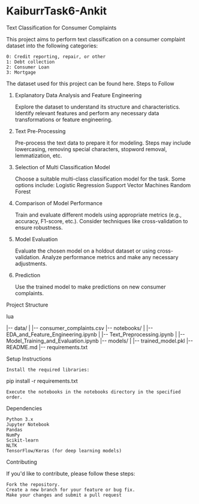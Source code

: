 # KaiburrTask6-Ankit
Text Classification for Consumer Complaints

This project aims to perform text classification on a consumer complaint dataset into the following categories:

    0: Credit reporting, repair, or other
    1: Debt collection
    2: Consumer Loan
    3: Mortgage

The dataset used for this project can be found here.
Steps to Follow
1. Explanatory Data Analysis and Feature Engineering

    Explore the dataset to understand its structure and characteristics.
    Identify relevant features and perform any necessary data transformations or feature engineering.

2. Text Pre-Processing

    Pre-process the text data to prepare it for modeling.
    Steps may include lowercasing, removing special characters, stopword removal, lemmatization, etc.

3. Selection of Multi Classification Model

    Choose a suitable multi-class classification model for the task. Some options include:
        Logistic Regression
        Support Vector Machines
        Random Forest

4. Comparison of Model Performance

    Train and evaluate different models using appropriate metrics (e.g., accuracy, F1-score, etc.).
    Consider techniques like cross-validation to ensure robustness.

5. Model Evaluation

    Evaluate the chosen model on a holdout dataset or using cross-validation.
    Analyze performance metrics and make any necessary adjustments.

6. Prediction

    Use the trained model to make predictions on new consumer complaints.

Project Structure

lua

|-- data/
|   |-- consumer_complaints.csv
|-- notebooks/
|   |-- EDA_and_Feature_Engineering.ipynb
|   |-- Text_Preprocessing.ipynb
|   |-- Model_Training_and_Evaluation.ipynb
|-- models/
|   |-- trained_model.pkl
|-- README.md
|-- requirements.txt

Setup Instructions


    Install the required libraries:

pip install -r requirements.txt

    Execute the notebooks in the notebooks directory in the specified order.

Dependencies

    Python 3.x
    Jupyter Notebook
    Pandas
    NumPy
    Scikit-learn
    NLTK
    TensorFlow/Keras (for deep learning models)

Contributing

If you'd like to contribute, please follow these steps:

    Fork the repository.
    Create a new branch for your feature or bug fix.
    Make your changes and submit a pull request
